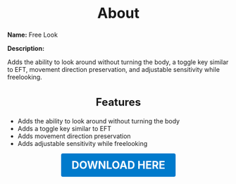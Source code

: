 <h1 style="text-align:center; font-size:2rem; font-weight:bold;">About</h1>

**Name:**
Free Look

**Description:**

Adds the ability to look around without turning the body, a toggle key similar to EFT, movement direction preservation, and adjustable sensitivity while freelooking.

<h2 style="text-align:center; font-size:1.5rem; font-weight:bold;">Features</h2>

- Adds the ability to look around without turning the body
- Adds a toggle key similar to EFT
- Adds movement direction preservation
- Adds adjustable sensitivity while freelooking




<p align="center"><a href="https://github.com/LiliaFramework/Modules/raw/refs/heads/gh-pages/freelook.zip" style="display:inline-block;padding:12px 24px;font-size:1.5rem;font-weight:bold;text-decoration:none;color:#fff;background-color:var(--md-primary-fg-color,#007acc);border-radius:4px;">DOWNLOAD HERE</a></p>
